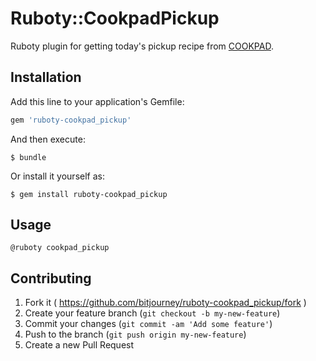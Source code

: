 # Ruboty::CookpadPickup

Ruboty plugin for getting today's pickup recipe from [COOKPAD](http://cookpad.com/).

## Installation

Add this line to your application's Gemfile:

```ruby
gem 'ruboty-cookpad_pickup'
```

And then execute:

    $ bundle

Or install it yourself as:

    $ gem install ruboty-cookpad_pickup

## Usage

```
@ruboty cookpad_pickup
```

## Contributing

1. Fork it ( https://github.com/bitjourney/ruboty-cookpad_pickup/fork )
2. Create your feature branch (`git checkout -b my-new-feature`)
3. Commit your changes (`git commit -am 'Add some feature'`)
4. Push to the branch (`git push origin my-new-feature`)
5. Create a new Pull Request
